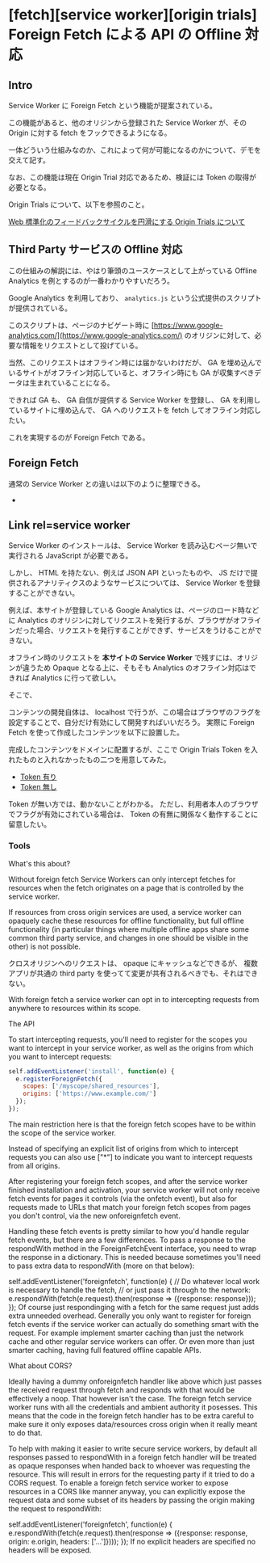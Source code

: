 # [fetch][service worker][origin trials] Foreign Fetch による API の Offline 対応

## Intro

Service Worker に Foreign Fetch という機能が提案されている。

この機能があると、他のオリジンから登録された Service Worker が、その Origin に対する fetch をフックできるようになる。

一体どういう仕組みなのか、これによって何が可能になるのかについて、デモを交えて記す。

なお、この機能は現在 Origin Trial 対応であるため、検証には Token の取得が必要となる。

Origin Trials について、以下を参照のこと。

[Web 標準化のフィードバックサイクルを円滑にする Origin Trials について](https://blog.jxck.io/entries/2016-09-29/vender-prefix-to-origin-trials.html)


## Third Party サービスの Offline 対応

この仕組みの解説には、やはり筆頭のユースケースとして上がっている Offline Analytics を例とするのが一番わかりやすいだろう。

Google Analytics を利用しており、 `analytics.js` という公式提供のスクリプトが提供されている。

このスクリプトは、ページのナビゲート時に [https://www.google-analytics.com/](https://www.google-analytics.com/) のオリジンに対して、必要な情報をリクエストとして投げている。

当然、このリクエストはオフライン時には届かないわけだが、 GA を埋め込んでいるサイトがオフライン対応していると、オフライン時にも GA が収集すべきデータは生まれていることになる。

できれば GA も、 GA 自信が提供する Service Worker を登録し、 GA を利用しているサイトに埋め込んで、 GA へのリクエストを fetch してオフライン対応したい。

これを実現するのが Foreign Fetch である。


## Foreign Fetch

通常の Service Worker との違いは以下のように整理できる。

- 



## Link rel=service worker

Service Worker のインストールは、 Service Worker を読み込むページ無いで実行される JavaScript が必要である。

しかし、 HTML を持たない、例えば JSON API といったものや、 JS だけで提供されるアナリティクスのようなサービスについては、 Service Worker を登録することができない。

例えば、本サイトが登録している Google Analytics は、ページのロード時などに Analytics のオリジンに対してリクエストを発行するが、ブラウザがオフラインだった場合、リクエストを発行することができず、サービスをうけることができない。

オフライン時のリクエストを **本サイトの Service Worker** で残すには、オリジンが違うため Opaque となる上に、そもそも Analytics のオフライン対応はできれば Analytics に行って欲しい。

そこで、




コンテンツの開発自体は、 localhost で行うが、この場合はブラウザのフラグを設定することで、自分だけ有効にして開発すればいいだろう。
実際に Foreign Fetch を使って作成したコンテンツを以下に設置した。

完成したコンテンツをドメインに配置するが、ここで Origin Trials Token を入れたものと入れなかったもの二つを用意してみた。


- [Token 有り]()
- [Token 無し]()

Token が無い方では、動かないことがわかる。
ただし、利用者本人のブラウザでフラグが有効にされている場合は、 Token の有無に関係なく動作することに留意したい。


### Tools





























What's this about?

Without foreign fetch Service Workers can only intercept fetches for resources when the fetch originates on a page that is controlled by the service worker.





If resources from cross origin services are used,
a service worker can opaquely cache these resources for offline functionality,
but full offline functionality (in particular things where multiple offline apps share some common third party service,
and changes in one should be visible in the other) is not possible.

クロスオリジンへのリクエストは、 opaque にキャッシュなどできるが、
複数アプリが共通の third party を使ってて変更が共有されるべきでも、それはできない。


With foreign fetch a service worker can opt in to intercepting requests from anywhere to resources within its scope.

The API

To start intercepting requests,
you'll need to register for the scopes you want to intercept in your service worker,
as well as the origins from which you want to intercept requests:

```js
self.addEventListener('install', function(e) {
  e.registerForeignFetch({
    scopes: ['/myscope/shared_resources'],
    origins: ['https://www.example.com/']
  });
});
```

The main restriction here is that the foreign fetch scopes have to be within the scope of the service worker.




Instead of specifying an explicit list of origins from which to intercept requests you can also use ["*"] to indicate you want to intercept requests from all origins.









After registering your foreign fetch scopes,
and after the service worker finished installation and activation,
your service worker will not only receive fetch events for pages it controls (via the onfetch event),
but also for requests made to URLs that match your foreign fetch scopes from pages you don't control,
via the new onforeignfetch event.

Handling these fetch events is pretty similar to how you'd handle regular fetch events,
but there are a few differences.
To pass a response to the respondWith method in the ForeignFetchEvent interface,
you need to wrap the response in a dictionary.
This is needed because sometimes you'll need to pass extra data to respondWith (more on that below):

self.addEventListener('foreignfetch',
function(e) {
  // Do whatever local work is necessary to handle the fetch,
  // or just pass it through to the network:
  e.respondWith(fetch(e.request).then(response => ({response: response}));
});
Of course just respondinging with a fetch for the same request just adds extra unneeded overhead.
Generally you only want to register for foreign fetch events if the service worker can actually do something smart with the request.
For example implement smarter caching than just the network cache and other regular service workers can offer.
Or even more than just smarter caching,
having full featured offline capable APIs.

What about CORS?

Ideally having a dummy onforeignfetch handler like above which just passes the received request through fetch and responds with that would be effectively a noop.
That however isn't the case.
The foreign fetch service worker runs with all the credentials and ambient authority it posesses.
This means that the code in the foreign fetch handler has to be extra careful to make sure it only exposes data/resources cross origin when it really meant to do that.

To help with making it easier to write secure service workers,
by default all responses passed to respondWith in a foreign fetch handler will be treated as opaque responses when handed back to whoever was requesting the resource.
This will result in errors for the requesting party if it tried to do a CORS request.
To enable a foreign fetch service worker to expose resources in a CORS like manner anyway,
you can explicitly expose the request data and some subset of its headers by passing the origin making the request to respondWith:

self.addEventListener('foreignfetch',
function(e) {
  e.respondWith(fetch(e.request).then(response =>
    ({response: response,
origin: e.origin,
headers: ['...']})));
});
If no explicit headers are specified no headers will be exposed.

